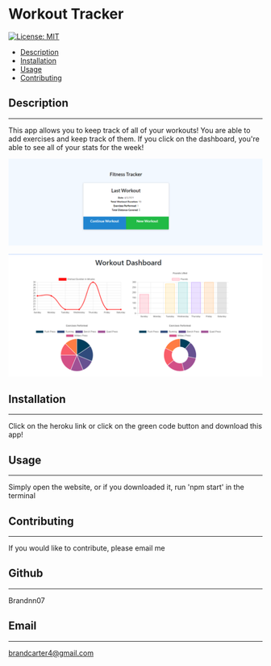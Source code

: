 # Workout Tracker
 
[![License: MIT](https://img.shields.io/badge/License-MIT_Badge-red.svg)](https://opensource.org/licenses/MIT)

* [Description](#description)
* [Installation](#install)
* [Usage](#usage)
* [Contributing](#contributing)


## Description
_______________________________

This app allows you to keep track of all of your workouts! You are able to add exercises and keep track of them. If you click on the dashboard, you're able to see all of your stats for the week!

![alt text](Assets/Screenshot3.png)

![alt text](Assets/Screenshot2.png)
## Installation 
_______________________________

Click on the heroku link or click on the green code button and download this app!

## Usage
_______________________________

Simply open the website, or if you downloaded it, run 'npm start' in the terminal


## Contributing
_______________________________

If you would like to contribute, please email me


## Github
_______________________________

Brandnn07

## Email
_______________________________

brandcarter4@gmail.com

